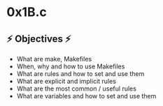 # 0x1B.c

## :zap: Objectives :zap:

   - What are make, Makefiles
   - When, why and how to use Makefiles
   - What are rules and how to set and use them
   - What are explicit and implicit rules
   - What are the most common / useful rules
   - What are variables and how to set and use them
